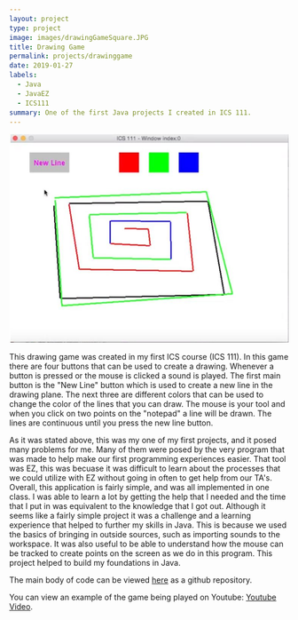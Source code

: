 ```yaml
---
layout: project
type: project
image: images/drawingGameSquare.JPG
title: Drawing Game
permalink: projects/drawinggame
date: 2019-01-27
labels:
  - Java
  - JavaEZ
  - ICS111
summary: One of the first Java projects I created in ICS 111.
---
```


<img class="ui medium right floated rounded image" src="/images/drawingGame.JPG">

This drawing game was created in my first ICS course (ICS 111). In this game there are four buttons that can be used to create a drawing. Whenever a button is pressed or the mouse is clicked a sound is played. The first main button is the "New Line" button which is used to create a new line in the drawing plane. The next three are different colors that can be used to change the color of the lines that you can draw. The mouse is your tool and when you click on two points on the "notepad" a line will be drawn. The lines are continuous until you press the new line button. 

As it was stated above, this was my one of my first projects, and it posed many problems for me. Many of them were posed by the very program that was made to help make our first programming experiences easier. That tool was EZ, this was becuase it was difficult to learn about the processes that we could utilize with EZ without going in often to get help from our TA's. Overall, this application is fairly simple, and was all implemented in one class. I was able to learn a lot by getting the help that I needed and the time that I put in was equivalent to the knowledge that I got out. Although it seems like a fairly simple project it was a challenge and a learning experience that helped to further my skills in Java. This is because we used the basics of bringing in outside sources, such as importing sounds to the workspace. It was also useful to be able to understand how the mouse can be tracked to create points on the screen as we do in this program. This project helped to build my foundations in Java.

The main body of code can be viewed [here](https://github.com/tylerchinen/drawinggame) as a github repository.

You can view an example of the game being played on Youtube: [Youtube Video](https://www.youtube.com/watch?v=WK3JRqX0R3k).
